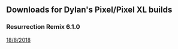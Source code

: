 ## Downloads for Dylan's Pixel/Pixel XL builds

### Resurrection Remix 6.1.0

[18/8/2018](https://null.com/)
